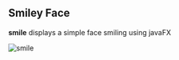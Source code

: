 Smiley Face
----------


**smile** displays a simple face smiling using javaFX


![smile](https://user-images.githubusercontent.com/73845528/129922491-ab988a45-5b1f-4453-a6ab-760454101728.PNG)
